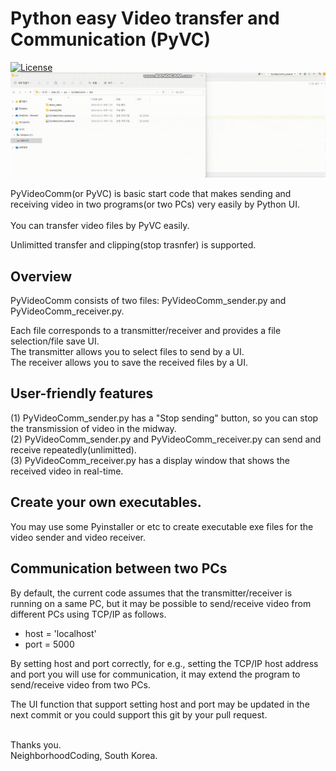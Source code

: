 # Python easy Video transfer and Communication (PyVC)
[![License](https://img.shields.io/github/license/mashape/apistatus.svg?maxAge=2592000)](License)
<br>
![Python Video Comm image](example.gif "Python Video Comm on the PC")

PyVideoComm(or PyVC) is basic start code that makes sending and receiving video in two programs(or two PCs) very easily by Python UI.<br><br> You can transfer video files by PyVC easily.

Unlimitted transfer and clipping(stop trasnfer) is supported.
## Overview
PyVideoComm consists of two files: 
PyVideoComm_sender.py and PyVideoComm_receiver.py.

Each file corresponds to a transmitter/receiver and provides a file selection/file save UI.<br>
The transmitter allows you to select files to send by a UI.<br>
The receiver allows you to save the received files by a UI.

## User-friendly features
(1) PyVideoComm_sender.py has a "Stop sending" button, so you can stop the transmission of video in the midway.<br>
(2) PyVideoComm_sender.py and PyVideoComm_receiver.py can send and receive repeatedly(unlimitted).<br>
(3) PyVideoComm_receiver.py has a display window that shows the received video in real-time.

## Create your own executables.
You may use some Pyinstaller or etc to create executable exe files for the video sender and video receiver.

## Communication between two PCs
By default, the current code assumes that the transmitter/receiver is running on a same PC, but it may be possible to send/receive video from different PCs using TCP/IP as follows.        

* host = 'localhost' <br>
* port = 5000 

By setting host and port correctly, for e.g., setting the TCP/IP host address and port you will use for communication, it may extend the program to send/receive video from two PCs. 

The UI function that support setting host and port may be updated in the next commit or you could support this git by your pull request.

<br>
Thanks you. <br>
NeighborhoodCoding, South Korea.